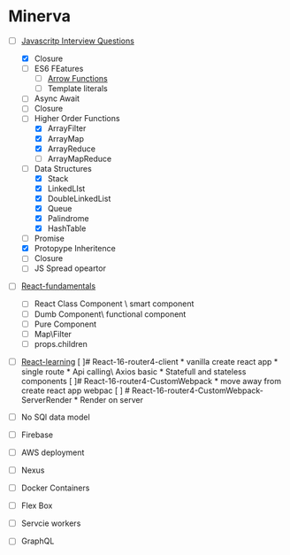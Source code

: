 # Minerva
* [ ] [Javascritp Interview Questions](https://github.com/RajatBanerjee/JSInterviewQuestions) 
    * [x] Closure
	* [ ] ES6 FEatures
		* [ ] [Arrow Functions](https://developer.mozilla.org/en-US/docs/Web/JavaScript/Reference/Functions/Arrow_functions)
		* [ ] Template literals
	* [ ] Async Await
	* [ ] Closure
	* [ ] Higher Order Functions
		* [x] ArrayFilter
		* [x] ArrayMap
		* [x] ArrayReduce
		* [ ] ArrayMapReduce
	* [ ] Data Structures
		* [x] Stack
		* [x] LinkedLIst
		* [x] DoubleLinkedList
		* [x] Queue
		* [x] Palindrome
		* [x] HashTable
	* [ ] Promise
	* [x] Protopype Inheritence
	* [ ] Closure
	* [ ] JS Spread opeartor
* [ ]  [React-fundamentals](https://github.com/RajatBanerjee/react-fundamentals)
	* [ ]  React Class Component \ smart component
	* [ ]  Dumb Component\ functional component
	* [ ]  Pure Component
	* [ ]  Map\Filter
	* [ ]  props.children
* [ ] [React-learning](https://github.com/RajatBanerjee/react-learnings)
	[ ]# React-16-router4-client
		* vanilla create react app
		* single route
		* Api calling\ Axios basic
		* Statefull and stateless components
	[ ]# React-16-router4-CustomWebpack
		* move away from create react app webpac
	[ ] # React-16-router4-CustomWebpack-ServerRender
		* Render on server
		
* [ ]  No SQl data model
* [ ]  Firebase
* [ ]  AWS deployment
* [ ]  Nexus
* [ ]  Docker Containers
* [ ]  Flex Box
* [ ]  Servcie workers
* [ ]  GraphQL



